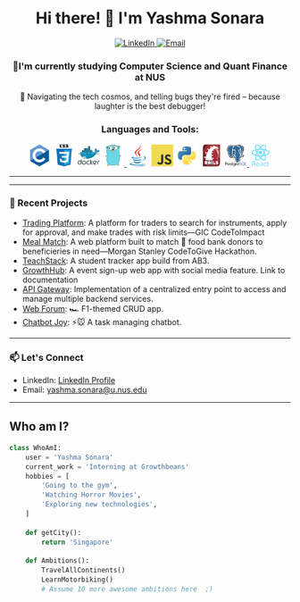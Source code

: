 <h1 align="center">Hi there! 👋 I'm Yashma Sonara</h1>
<p align="center">
  <a href="https://www.linkedin.com/in/yashmasonara/" target="_blank">
    <img src="https://img.shields.io/badge/LinkedIn-0077B5?style=for-the-badge&logo=linkedin&logoColor=white" alt="LinkedIn">
  </a>
  <a href="mailto:yashma.sonara@u.nus.edu target="_blank">
    <img src="https://img.shields.io/badge/Email-D14836?style=for-the-badge&logo=gmail&logoColor=white" alt="Email">
  </a>
  <!-- Add other social links here -->
</p>

<h3 align="center">🏫I'm currently studying Computer Science and Quant Finance at NUS</h3>



<p align="center">
  🚀 Navigating the tech cosmos, and telling bugs they're fired – because laughter is the best debugger!
</p>

<!--<p align="center">
  <img src="https://github-readme-stats.vercel.app/api/top-langs/?username=yashma-sonara&layout=compact&theme=dark" alt="Top Languages">
</p> -->

<h3 align="center">Languages and Tools:</h3>

<p align="center">
  <img src="https://raw.githubusercontent.com/devicons/devicon/master/icons/c/c-original.svg" alt="C" width="40" height="40"/>
  <img src="https://raw.githubusercontent.com/devicons/devicon/master/icons/css3/css3-original-wordmark.svg" alt="CSS3" width="40" height="40"/>
  <img src="https://raw.githubusercontent.com/devicons/devicon/master/icons/docker/docker-original-wordmark.svg" alt="Docker" width="40" height="40"/>
  <a href="https://golang.org" target="_blank" rel="noreferrer"> <img src="https://raw.githubusercontent.com/devicons/devicon/master/icons/go/go-original.svg" alt="go" width="40" height="40"/> </a>

  <img src="https://raw.githubusercontent.com/devicons/devicon/master/icons/java/java-original.svg" alt="Java" width="40" height="40"/>
  <img src="https://raw.githubusercontent.com/devicons/devicon/master/icons/javascript/javascript-original.svg" alt="JavaScript" width="40" height="40"/>
  <img src="https://raw.githubusercontent.com/devicons/devicon/master/icons/python/python-original.svg" alt="Python" width="40" height="40"/>
  <img src="https://raw.githubusercontent.com/devicons/devicon/master/icons/rails/rails-original-wordmark.svg" alt="Ruby on Rails" width="40" height="40"/>
  <a href="https://www.postgresql.org" target="_blank" rel="noreferrer"> <img src="https://raw.githubusercontent.com/devicons/devicon/master/icons/postgresql/postgresql-original-wordmark.svg" alt="postgresql" width="40" height="40"/> </a>
  <img src="https://raw.githubusercontent.com/devicons/devicon/master/icons/react/react-original-wordmark.svg" alt="React" width="40" height="40"/>
  <!-- Add more icons for your skills -->
</p>


---


---

### 🚀 Recent Projects

- [Trading Platform](https://github.com/giccode24/2024-app-13): A platform for traders to search for instruments, apply for approval, and make trades with risk limits—GIC CodeToImpact
- [Meal Match](https://github.com/Joentze/CodeToGive-Team9): A web platform built to match 🌮 food bank donors to beneficieries in need—Morgan Stanley CodeToGive Hackathon.
- [TeachStack](https://github.com/yashma-sonara/tp): A student tracker app build from AB3.
- [GrowthHub](https://docs.google.com/document/d/1Of6U-nxuVCoioFDxTJtoeQAKPeO6YXjGjNFx3ASC7sQ/edit?usp=sharing): A event sign-up web app with social media feature. Link to documentation
- [API Gateway](https://github.com/yashma-sonara/API_Gateway): Implementation of a centralized entry point to access and manage multiple backend services.
- [Web Forum](https://github.com/yashma-sonara/Discussion_Forum): 🏎️ F1-themed CRUD app.
- [Chatbot Joy](https://github.com/yashma-sonara/ip): ⚡️🐭 A task managing chatbot.
<!-- Add more projects as needed -->

---

### 📫 Let's Connect

- LinkedIn: [LinkedIn Profile](https://www.linkedin.com/in/yashmasonara/)
- Email: yashma.sonara@u.nus.edu

---

<!-- ![Anurag's GitHub stats](https://github-readme-stats.vercel.app/api?username=yashma-sonara&theme=dark&show_icons=true) -->

## Who am I?
```python
class WhoAmI:
    user = 'Yashma Sonara'
    current_work = 'Interning at Growthbeans'
    hobbies = [
        'Going to the gym',
        'Watching Horror Movies',
        'Exploring new technologies',
    ]

    def getCity():
        return 'Singapore'

    def Ambitions():
        TravelAllContinents()
        LearnMotorbiking()
        # Assume 10 more awesome ambitions here  ;)
